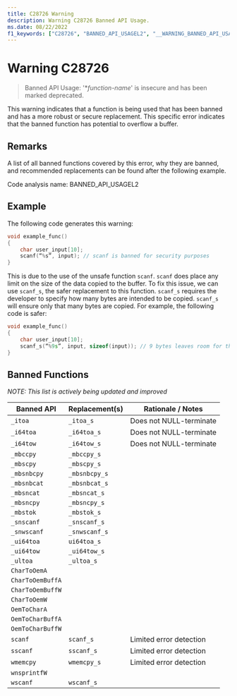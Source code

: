 ```yaml
---
title: C28726 Warning
description: Warning C28726 Banned API Usage.
ms.date: 08/22/2022
f1_keywords: ["C28726", "BANNED_API_USAGEL2", "__WARNING_BANNED_API_USAGEL2"]
---
```

# Warning C28726

> Banned API Usage:  '\**function-name*' is insecure and has been marked deprecated.

This warning indicates that a function is being used that has been banned and has a more robust or secure replacement. This specific error indicates that the banned function has potential to overflow a buffer.

## Remarks

A list of all banned functions covered by this error, why they are banned, and recommended replacements can be found after the following example.

Code analysis name: BANNED_API_USAGEL2

## Example 

The following code generates this warning: 

```cpp
void example_func() 
{ 
    char user_input[10]; 
    scanf(“%s”, input); // scanf is banned for security purposes 
} 
```

This is due to the use of the unsafe function `scanf`. `scanf` does place any limit on the size of the data copied to the buffer. To fix this issue, we can use `scanf_s`, the safer replacement to this function. `scanf_s` requires the developer to specify how many bytes are intended to be copied. `scanf_s` will ensure only that many bytes are copied. For example, the following code is safer: 

```cpp
void example_func() 
{ 
    char user_input[10]; 
    scanf_s(“%9s”, input, sizeof(input)); // 9 bytes leaves room for the \0 byte at the end  
} 
```

## Banned Functions 

_NOTE: This list is actively being updated and improved_

| Banned API | Replacement(s) | Rationale / Notes |
| -----------|----------------|--------------|
|```_itoa```| ```_itoa_s``` | Does not NULL-terminate |
|```_i64toa```| ```_i64toa_s``` | Does not NULL-terminate |
|```_i64tow```| ```_i64tow_s``` | Does not NULL-terminate |
|```_mbccpy```| ```_mbccpy_s``` | |
|```_mbscpy```| ```_mbscpy_s``` | |
|```_mbsnbcpy```| ```_mbsnbcpy_s```| |
|```_mbsnbcat```| ```_mbsnbcat_s``` | |
|```_mbsncat```| ```_mbsncat_s``` | |
|```_mbsncpy```| ```_mbsncpy_s``` | |
|```_mbstok```| ```_mbstok_s``` | |
|```_snscanf```| ```_snscanf_s``` | |
|```_snwscanf```| ```_snwscanf_s``` | |
|```_ui64toa```| ```ui64toa_s``` | |
|```_ui64tow```| ```_ui64tow_s``` | |
|```_ultoa```| ```_ultoa_s``` | |
|```CharToOemA```| | |
|```CharToOemBuffA```| | |
|```CharToOemBuffW```| | |
|```CharToOemW```| | |
|```OemToCharA```| | |
|```OemToCharBuffA```| | |
|```OemToCharBuffW```| | |
|```scanf```| ```scanf_s``` | Limited error detection |
|```sscanf```| ```sscanf_s``` | Limited error detection |
|```wmemcpy```| ```wmemcpy_s``` | Limited error detection |
|```wnsprintfW```| | |
|```wscanf```| ```wscanf_s``` | |
